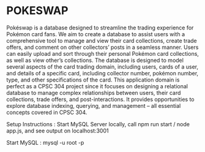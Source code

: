 # POKESWAP
Pokéswap is a database designed to streamline the trading experience for Pokémon card fans. We aim to create a database to assist users with a comprehensive tool to manage and view their card collections, create trade offers, and comment on other collectors’ posts in a seamless manner. Users can easily upload and sort through their personal Pokémon card collections, as well as view other’s collections. The database is designed to model several aspects of the card trading domain, including users, cards of a user, and details of a specific card, including collector number, pokémon number, type, and other specifications of the card. This application domain is perfect as a CPSC 304 project since it focuses on designing a relational database to manage complex relationships between users, their card collections, trade offers, and post-interactions. It provides opportunities to explore database indexing, querying, and management – all essential concepts covered in CPSC 304.

Setup Instructions : Start MySQL Server locally, call npm run start / node app.js, and see output on localhost:3001

Start MySQL : mysql -u root -p    

